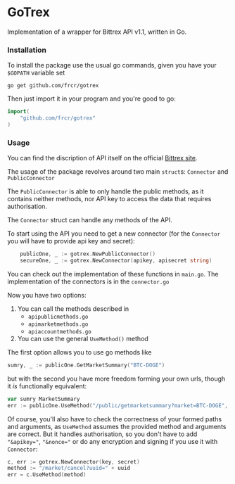 # GoTrex

Implementation of a wrapper for Bittrex API v1.1, written in Go.

### Installation

To install the package use the usual go commands, given you have your `$GOPATH` variable set
~~~
go get github.com/frcr/gotrex
~~~
Then just import it in your program and you're good to go:
~~~go
import(
	"github.com/frcr/gotrex"
)
~~~
### Usage

You can find the discription of API itself on the official [Bittrex site](https://bittrex.com/Home/Api).

The usage of the package revolves around two main `struct`s: `Connector` and `PublicConnector`

The `PublicConnector` is able to only handle the public methods, as it contains neither methods, nor API key to access the data that requires authorisation.

The `Connector` struct can handle any methods of the API.

To start using the API you need to get a new connector (for the `Connector` you will have to provide api key and secret):
~~~go
	publicOne, _ := gotrex.NewPublicConnector()
	secureOne, _ := gotrex.NewConnector(apikey, apisecret string)
~~~
You can check out the implementation of these functions in `main.go`. The implementation of the connectors is in the `connector.go`

Now you have two options:
1. You can call the methods described in
	*	`apipublicmethods.go`
	*	`apimarketmethods.go`
	*	`apiaccountmethods.go`
2. You can use the general `UseMethod()` method

The first option allows you to use go methods like
~~~go
sumry, _ := publicOne.GetMarketSummary("BTC-DOGE")
~~~
but with the second you have more freedom forming your own urls, though it *is* functionally equivalent:
~~~go
var sumry MarketSummary 
err := publicOne.UseMethod("/public/getmarketsummary?market=BTC-DOGE", &sumry)
~~~
Of course, you'll also have to check the correctness of your formed paths and arguments, as `UseMethod` assumes the provided method and arguments are correct. But it handles authorisation, so you don't have to add `"&apikey="`, `"&nonce="` or do any encryption and signing if you use it with `Connector`:
~~~go
c, err := gotrex.NewConnector(key, secret)
method := "/market/cancel?uuid=" + uuid
err = c.UseMethod(method)
~~~
